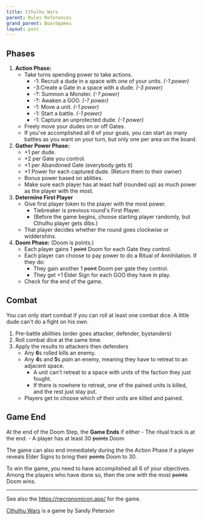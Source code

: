 ```yaml
---
title: Cthulhu Wars
parent: Rules References
grand_parent: Boardgames
layout: post
---
```



## Phases

1. **Action Phase:** 
    - Take turns spending power to take actions.
        - -1: Recruit a dude in a space with one of your units. *(-1 power)*
        - -3:Create a Gate in a space with a dude. *(-3 power)*
        - -?: Summon a Monster. *(-? power)*
        - -?: Awaken a GOO. *(-? power)*
        - -1: Move a unit. *(-1 power)*
        - -1: Start a battle. *(-1 power)*
        - -1: Capture an unprotected dude. *(-1 power)*
    - Freely move your dudes on or off Gates.
    - If you've accomplished all 6 of your goals, you can start as many battles as you want on your turn, but only one per area on the board.
2. **Gather Power Phase:**
    - +1 per dude.
    - +2 per Gate you control.
    - +1 per Abandoned Gate (everybody gets it)
    - +1 Power for each captured dude. (Return them to their owner)
    - Bonus power based on ablities.
    - Make sure each player has at least half (rounded up) as much power as the player with the most.
3. **Determine First Player**
    - Give first player token to the player with the most power.
        - Tiebreaker is previous round's First Player.  
        - (Before the game begins, choose starting player randomly, but Cthulhu player gets dibs.)
    - That player decides whether the round goes clockwise or widdershins.
4. **Doom Phase:** (Doom is points.)
    - Each player gains 1 ~~point~~ Doom for each Gate they control.
    - Each player can choose to pay power to do a Ritual of Annihilation. If they do:
        - They gain another 1 ~~point~~ Doom per gate they control.
        - They get +1 Elder Sign for each GOO they have in play.
    - Check for the end of the game.

## Combat

You can only start combat if you can roll at least one combat dice. A little dude can't do a fight on his own.

1. Pre-battle abilities (order goes attacker, defender, bystanders)
2. Roll combat dice at the same time.
3. Apply the results to attackers then defenders
    - Any **6**s rolled kills an enemy.
    - Any **4**s and **5**s _pain_ an enemy, meaning they have to retreat to an adjacent space.
        - A unit can't retreat to a space with units of the faction they just fought.
        - If there is nowhere to retreat, one of the pained units is killed, and the rest just stay put.
    - Players get to choose which of their units are killed and pained.  


## Game End

At the end of the Doom Step, the **Game Ends** if either
    - The ritual track is at the end.
    - A player has at least 30 ~~points~~ Doom

The game can also end immediately during the the Action Phase if a player reveals Elder Signs to bring their ~~points~~ Doom to 30.

To win the game, you need to have accomplished all 6 of your objectives.   
Among the players who have done so, then the one with the most ~~points~~ Doom wins.






--- 

See also the https://necronomicon.app/ for the game.


[Cthulhu Wars](https://petersengames.com/cthulhu-wars/) is a game by Sandy Peterson
